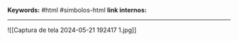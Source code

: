 
**Keywords:** #html #simbolos-html
**link internos:** 
___ 
![[Captura de tela 2024-05-21 192417 1.jpg]]